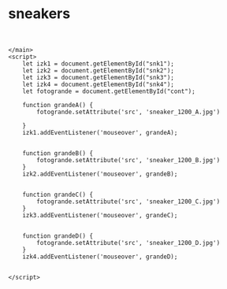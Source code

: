 # sneakers
<!DOCTYPE html>
<html lang="en">

<head>
    <meta charset="UTF-8">
    <meta http-equiv="X-UA-Compatible" content="IE=edge">
    <meta name="viewport" content="width=device-width, initial-scale=1.0">
    <title>Document</title>
    <link rel="stylesheet" href="style.css">
</head>

<body>
    <main>
        <div id="snks">
            <img src="sneaker_350_A.jpg" alt="" class="uno" id="snk1">
            <img src="sneaker_350_B.jpg" alt="" class="dos" id="snk2">
            <img src="sneaker_350_C.jpg" alt="" class="tres" id="snk3">
            <img src="sneaker_350_D.jpg" alt="" class="cuatro" id="snk4">
        </div>
        <div>
            <img src="sneaker_1200_A.jpg" id="cont" alt="" class="Foto11">
        </div>

    </main>
    <script>
        let izk1 = document.getElementById("snk1");
        let izk2 = document.getElementById("snk2");
        let izk3 = document.getElementById("snk3");
        let izk4 = document.getElementById("snk4");
        let fotogrande = document.getElementById("cont");

        function grandeA() {
            fotogrande.setAttribute('src', 'sneaker_1200_A.jpg')

        }
        izk1.addEventListener('mouseover', grandeA);


        function grandeB() {
            fotogrande.setAttribute('src', 'sneaker_1200_B.jpg')
        }
        izk2.addEventListener('mouseover', grandeB);


        function grandeC() {
            fotogrande.setAttribute('src', 'sneaker_1200_C.jpg')
        }
        izk3.addEventListener('mouseover', grandeC);


        function grandeD() {
            fotogrande.setAttribute('src', 'sneaker_1200_D.jpg')
        }
        izk4.addEventListener('mouseover', grandeD);


    </script>

</body>

</html>
